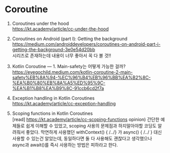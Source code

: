 # Coroutine

 1. Coroutines under the hood <br>
 https://kt.academy/article/cc-under-the-hood
   

 2. Coroutines on Android (part I): Getting the background <br>
   https://medium.com/androiddevelopers/coroutines-on-android-part-i-getting-the-background-3e0e54d20bb <br>
   시리즈로 존재하는데 내용이 너무 좋아서 꼭 다 볼 것!!
   
   
 3. Kotlin Coroutine — 1. Main-safety는 어떻게 가능한 걸까? <br>
 https://eyegochild.medium.com/kotlin-coroutine-2-main-safety%EB%8A%94-%EC%96%B4%EB%96%BB%EA%B2%8C-%EA%B0%80%EB%8A%A5%ED%95%9C-%EA%B1%B8%EA%B9%8C-91ccb6cd2f7a <br>


 4. Exception handling in Kotlin Coroutines <br>
 https://kt.academy/article/cc-exception-handling

    
 5. Scoping functions in Kotlin Coroutines <br> [read]
 https://kt.academy/article/cc-scoping-functions
 opinion) 간단한 예제들로 쉽게 이해할 수 있었고, scoping 사용의 문제점과 하지말아야할 코딩도 알려줘서 좋았다.
 막연하게 사용했던 withContext() { /*..*/} 가 async() { /*..*/ } 대신 사용할 수 있는건 알았는데, 동일하다면 둘 다 사용해도 괜찮다고 생각했으나
 async과 await()를 즉시 사용하는 방법은 피하라고 한다. 


